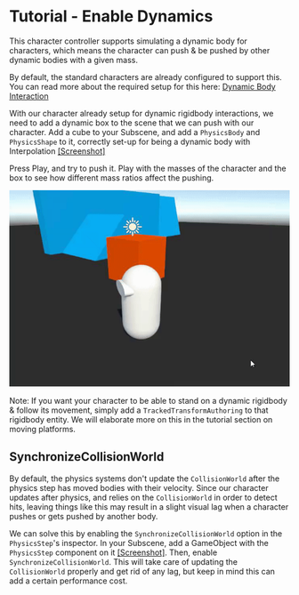 
# Tutorial - Enable Dynamics

This character controller supports simulating a dynamic body for characters, which means the character can push & be pushed by other dynamic bodies with a given mass.

By default, the standard characters are already configured to support this. You can read more about the required setup for this here: [Dynamic Body Interaction](../How_To/dynamic-body-interaction.md)

With our character already setup for dynamic rigidbody interactions, we need to add a dynamic box to the scene that we can push with our character. Add a cube to your Subscene, and add a `PhysicsBody` and `PhysicsShape` to it, correctly set-up for being a dynamic body with Interpolation [[Screenshot]](../Images/tutorial_physicsbox.png)

Press Play, and try to push it. Play with the masses of the character and the box to see how different mass ratios affect the pushing.

![](../Images/tutorial_enable_dynamic.gif)

Note: If you want your character to be able to stand on a dynamic rigidbody & follow its movement, simply add a `TrackedTransformAuthoring` to that rigidbody entity. We will elaborate more on this in the tutorial section on moving platforms.


## SynchronizeCollisionWorld

By default, the physics systems don't update the `CollisionWorld` after the physics step has moved bodies with their velocity. Since our character updates after physics, and relies on the `CollisionWorld` in order to detect hits, leaving things like this may result in a slight visual lag when a character pushes or gets pushed by another body. 

We can solve this by enabling the `SynchronizeCollisionWorld` option in the `PhysicsStep`'s inspector. In your Subscene, add a GameObject with the `PhysicsStep` component on it [[Screenshot]](../Images/tutorial_physicsstep.png). Then, enable `SynchronizeCollisionWorld`. This will take care of updating the `CollisionWorld` properly and get rid of any lag, but keep in mind this can add a certain performance cost.
